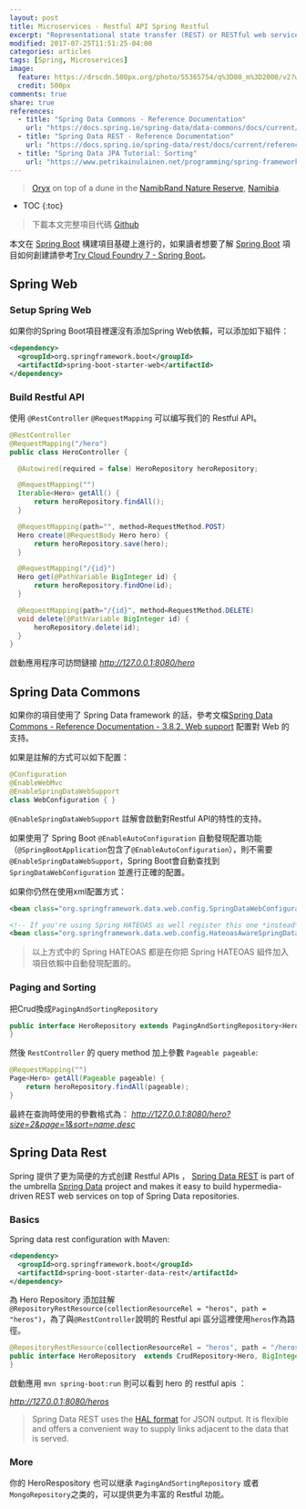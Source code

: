 ```yaml
---
layout: post
title: Microservices - Restful API Spring Restful
excerpt: "Representational state transfer (REST) or RESTful web services is a way of providing interoperability between computer systems on the Internet. REST-compliant Web services allow requesting systems to access and manipulate textual representations of Web resources using a uniform and predefined set of stateless operations. Other forms of Web service exist, which expose their own arbitrary sets of operations such as WSDL and SOAP."
modified: 2017-07-25T11:51:25-04:00
categories: articles
tags: [Spring, Microservices]
image:
  feature: https://drscdn.500px.org/photo/55365754/q%3D80_m%3D2000/v2?webp=true&sig=a090e2986b9d784a08695aeea1ca32ddd3f4c81c1d85cf01ae9a7a28dcc24ea5
  credit: 500px
comments: true
share: true
references:
  - title: "Spring Data Commons - Reference Documentation"
    url: "https://docs.spring.io/spring-data/data-commons/docs/current/reference/html/#core.repository-populators"
  - title: "Spring Data REST - Reference Documentation"
    url: "https://docs.spring.io/spring-data/rest/docs/current/reference/html/"
  - title: "Spring Data JPA Tutorial: Sorting"
    url: "https://www.petrikainulainen.net/programming/spring-framework/spring-data-jpa-tutorial-part-six-sorting/"
---
```


<style>
@import url('https://fonts.googleapis.com/css?family=Dosis:400,500');
.mdl-card__supporting-text.blog__post-body {
  font-family: 'Dosis', sans-serif;
}
</style>

> [Oryx](https://en.wikipedia.org/wiki/Oryx) on top of a dune in the [NamibRand Nature Reserve](https://earth.google.com/web/@-25,16,988.35747719a,946.79718433d,35y,0h,45t,0r/data=CgQaAhgC), [Namibia](https://en.wikipedia.org/wiki/Namibia).

* TOC
{:toc}

> 下載本文完整項目代碼 [Github](https://github.com/tiven-wang/try-cf/tree/spring-rest)

本文在 [Spring Boot][Spring Boot] 構建項目基礎上進行的，如果讀者想要了解 [Spring Boot][Spring Boot] 項目如何創建請參考[Try Cloud Foundry 7 - Spring Boot](/articles/try-cf-7-spring-boot/)。

## Spring Web

### Setup Spring Web

如果你的Spring Boot項目裡還沒有添加Spring Web依賴，可以添加如下組件：

```xml
<dependency>
  <groupId>org.springframework.boot</groupId>
  <artifactId>spring-boot-starter-web</artifactId>
</dependency>
```

### Build Restful API

使用 `@RestController` `@RequestMapping` 可以编写我们的 Restful API。

```java
@RestController
@RequestMapping("/hero")
public class HeroController {

  @Autowired(required = false) HeroRepository heroRepository;

  @RequestMapping("")
  Iterable<Hero> getAll() {
      return heroRepository.findAll();
  }

  @RequestMapping(path="", method=RequestMethod.POST)
  Hero create(@RequestBody Hero hero) {
      return heroRepository.save(hero);
  }

  @RequestMapping("/{id}")
  Hero get(@PathVariable BigInteger id) {
      return heroRepository.findOne(id);
  }

  @RequestMapping(path="/{id}", method=RequestMethod.DELETE)
  void delete(@PathVariable BigInteger id) {
      heroRepository.delete(id);
  }
}
```

啟動應用程序可訪問鏈接 *http://127.0.0.1:8080/hero*

## Spring Data Commons

如果你的項目使用了 Spring Data framework 的話，參考文檔[Spring Data Commons - Reference Documentation - 3.8.2. Web support](https://docs.spring.io/spring-data/data-commons/docs/current/reference/html/#core.web)
配置對 Web 的支持。

如果是註解的方式可以如下配置：

```java
@Configuration
@EnableWebMvc
@EnableSpringDataWebSupport
class WebConfiguration { }
```

`@EnableSpringDataWebSupport` 註解會啟動對Restful API的特性的支持。

如果使用了 Spring Boot `@EnableAutoConfiguration` 自動發現配置功能（`@SpringBootApplication`包含了`@EnableAutoConfiguration`），則不需要`@EnableSpringDataWebSupport`，Spring Boot會自動查找到 `SpringDataWebConfiguration` 並進行正確的配置。

如果你仍然在使用xml配置方式：

```xml
<bean class="org.springframework.data.web.config.SpringDataWebConfiguration" />

<!-- If you're using Spring HATEOAS as well register this one *instead* of the former -->
<bean class="org.springframework.data.web.config.HateoasAwareSpringDataWebConfiguration" />
```

> 以上方式中的 Spring HATEOAS 都是在你把 Spring HATEOAS 組件加入項目依賴中自動發現配置的。

### Paging and Sorting

把Crud換成`PagingAndSortingRepository`

```java
public interface HeroRepository extends PagingAndSortingRepository<Hero, BigInteger> {
}
```

然後 `RestController` 的 query method 加上參數 `Pageable pageable`:

```java
@RequestMapping("")
Page<Hero> getAll(Pageable pageable) {
    return heroRepository.findAll(pageable);
}
```

最終在查詢時使用的參數格式為：
*http://127.0.0.1:8080/hero?size=2&page=1&sort=name,desc*


## Spring Data Rest

Spring 提供了更为简便的方式创建 Restful APIs ， [Spring Data REST][spring-data-rest] is part of the umbrella [Spring Data][spring-data] project and makes it easy to build hypermedia-driven REST web services on top of Spring Data repositories.

### Basics

Spring data rest configuration with Maven:

```xml
<dependency>
  <groupId>org.springframework.boot</groupId>
  <artifactId>spring-boot-starter-data-rest</artifactId>
</dependency>
```

為 Hero Repository 添加註解 `@RepositoryRestResource(collectionResourceRel = "heros", path = "heros")`，為了與`@RestController`說明的 Restful api 區分這裡使用`heros`作為路徑。

```java
@RepositoryRestResource(collectionResourceRel = "heros", path = "/heros")
public interface HeroRepository  extends CrudRepository<Hero, BigInteger> {
}
```

啟動應用 `mvn spring-boot:run` 則可以看到 hero 的 restful apis ：

*http://127.0.0.1:8080/heros*

> Spring Data REST uses the [HAL format][HAL format] for JSON output. It is flexible and offers a convenient way to supply links adjacent to the data that is served.

### More

你的 HeroRespository 也可以继承 `PagingAndSortingRepository` 或者 `MongoRepository`之类的，可以提供更为丰富的 Restful 功能。


[Spring Boot]:http://projects.spring.io/spring-boot/
[spring-data]:http://projects.spring.io/spring-data/
[spring-data-rest]:http://projects.spring.io/spring-data-rest/
[HAL format]:http://stateless.co/hal_specification.html
